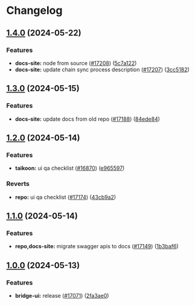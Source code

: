 # Changelog

## [1.4.0](https://github.com/taikoxyz/taiko-mono/compare/docs-site-v1.3.0...docs-site-v1.4.0) (2024-05-22)


### Features

* **docs-site:** node from source ([#17208](https://github.com/taikoxyz/taiko-mono/issues/17208)) ([5c7a122](https://github.com/taikoxyz/taiko-mono/commit/5c7a1227e1fed0fe7d0e81caa6cd390b897092eb))
* **docs-site:** update chain sync process description ([#17207](https://github.com/taikoxyz/taiko-mono/issues/17207)) ([3cc5182](https://github.com/taikoxyz/taiko-mono/commit/3cc5182bbd8e8c079522dff4b836fbddaeddc548))

## [1.3.0](https://github.com/taikoxyz/taiko-mono/compare/docs-site-v1.2.0...docs-site-v1.3.0) (2024-05-15)


### Features

* **docs-site:** update docs from old repo ([#17188](https://github.com/taikoxyz/taiko-mono/issues/17188)) ([84ede84](https://github.com/taikoxyz/taiko-mono/commit/84ede84de877928c47de4dc787ee71266be24c1c))

## [1.2.0](https://github.com/taikoxyz/taiko-mono/compare/docs-site-v1.1.0...docs-site-v1.2.0) (2024-05-14)


### Features

* **taikoon:** ui qa checklist ([#16870](https://github.com/taikoxyz/taiko-mono/issues/16870)) ([e965597](https://github.com/taikoxyz/taiko-mono/commit/e96559762d844b042bbf23de878883d3b647671a))


### Reverts

* **repo:** ui qa checklist ([#17174](https://github.com/taikoxyz/taiko-mono/issues/17174)) ([43cb9a2](https://github.com/taikoxyz/taiko-mono/commit/43cb9a2f82ae808fde282154cded508b52dd76b3))

## [1.1.0](https://github.com/taikoxyz/taiko-mono/compare/docs-site-v1.0.0...docs-site-v1.1.0) (2024-05-14)


### Features

* **repo,docs-site:** migrate swagger apis to docs ([#17149](https://github.com/taikoxyz/taiko-mono/issues/17149)) ([1b3baf6](https://github.com/taikoxyz/taiko-mono/commit/1b3baf637ecd7103b5918dccb67cd9defc57511e))

## [1.0.0](https://github.com/taikoxyz/taiko-mono/compare/docs-site-v1.0.0...docs-site-v1.0.0) (2024-05-13)


### Features

* **bridge-ui:** release  ([#17071](https://github.com/taikoxyz/taiko-mono/issues/17071)) ([2fa3ae0](https://github.com/taikoxyz/taiko-mono/commit/2fa3ae0b2b2317a467709110c381878a3a9f8ec6))
